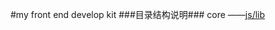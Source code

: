 #my front end develop kit###目录结构说明###core ——[js/lib](https://github.com/spemoon/mdk/tree/master/js/lib)